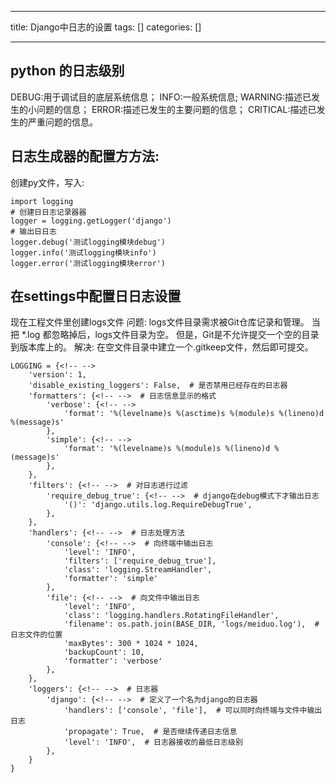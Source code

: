 
--- 
title:  Django中日志的设置 
tags: []
categories: [] 

---
## python 的日志级别

DEBUG:⽤于调试目的底层系统信息； INFO:一般系统信息; WARNING:描述已发⽣的小问题的信息； ERROR:描述已发生的主要问题的信息； CRITICAL:描述已发生的严重问题的信息。

## ⽇志⽣成器的配置⽅方法:

创建py⽂件，写入:

```
import logging
# 创建⽇日志记录器器
logger = logging.getLogger('django')
# 输出⽇日志 
logger.debug('测试logging模块debug') 
logger.info('测试logging模块info') 
logger.error('测试logging模块error')

```

## 在settings中配置⽇日志设置

现在⼯程文件⾥创建logs文件 问题: logs⽂件⽬录需求被Git仓库记录和管理。 当把 *.log 都忽略掉后，logs文件⽬录为空。 但是，Git是不允许提交一个空的目录到版本库上的。 解决: 在空文件目录中建立⼀个.gitkeep⽂件，然后即可提交。

```
LOGGING = {<!-- -->
    'version': 1,
    'disable_existing_loggers': False,  # 是否禁用已经存在的日志器
    'formatters': {<!-- -->  # 日志信息显示的格式
        'verbose': {<!-- -->
            'format': '%(levelname)s %(asctime)s %(module)s %(lineno)d %(message)s'
        },
        'simple': {<!-- -->
            'format': '%(levelname)s %(module)s %(lineno)d %(message)s'
        },
    },
    'filters': {<!-- -->  # 对日志进行过滤
        'require_debug_true': {<!-- -->  # django在debug模式下才输出日志
            '()': 'django.utils.log.RequireDebugTrue',
        },
    },
    'handlers': {<!-- -->  # 日志处理方法
        'console': {<!-- -->  # 向终端中输出日志
            'level': 'INFO',
            'filters': ['require_debug_true'],
            'class': 'logging.StreamHandler',
            'formatter': 'simple'
        },
        'file': {<!-- -->  # 向文件中输出日志
            'level': 'INFO',
            'class': 'logging.handlers.RotatingFileHandler',
            'filename': os.path.join(BASE_DIR, 'logs/meiduo.log'),  # 日志文件的位置
            'maxBytes': 300 * 1024 * 1024,
            'backupCount': 10,
            'formatter': 'verbose'
        },
    },
    'loggers': {<!-- -->  # 日志器
        'django': {<!-- -->  # 定义了一个名为django的日志器
            'handlers': ['console', 'file'],  # 可以同时向终端与文件中输出日志
            'propagate': True,  # 是否继续传递日志信息
            'level': 'INFO',  # 日志器接收的最低日志级别
        },
    }
}

```

